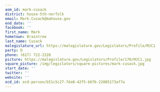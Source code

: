 ```yaml
---
aom_id: mark-cusack
district: house-5th-norfolk
email: Mark.Cusack@mahouse.gov
end_date: ''
facebook: ''
first_name: Mark
hometown: Braintree
last_name: Cusack
malegislature_url: https://malegislature.gov/Legislators/Profile/MJC1
party: D
phone: (617) 722-2320
picture: https://malegislature.gov/Legislators/Profile/170/MJC1.jpg
square_picture: /img/legislators/square-pictures/mark-cusack.jpg
start_date: ''
twitter: ''
website: ''
ocd_id: ocd-person/b51c5c27-7da0-42f5-b67b-22085173af7a
---
```

